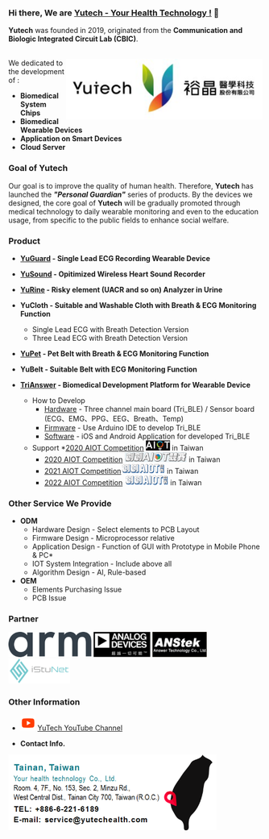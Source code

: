 ### Hi there, We are [Yutech - Your Health Technology !](https://www.yutechealth.com/index_en.html) 👋
**Yutech** was founded in 2019, originated from the **Communication and Biologic Integrated Circuit Lab (CBIC)**. 
<br>
<br>

<a href="https://www.yutechealth.com/index_en.html"><img src="https://raw.githubusercontent.com/YuTecHealth/YuTecHealth/master/Asset/Yutech_Logo.svg" align="right"
     alt="Yutech logo by CHIEH TSOU" width="" height="120"></a>
We dedicated to the development of : 
* **Biomedical System Chips** 
* **Biomedical Wearable Devices** 
* **Application on Smart Devices**
* **Cloud Server**

     
### Goal of Yutech
Our goal is to improve the quality of human health. Therefore, **Yutech** has launched the _**"Personal Guardian"**_ series of products. By the devices we designed, the core goal of **Yutech** will be gradually promoted through medical technology to daily wearable monitoring and even to the education usage, from specific to the public fields to enhance social welfare.
### Product
* **[YuGuard](https://www.yutechealth.com/yuguard_en.html) - Single Lead ECG Recording Wearable Device**
* **[YuSound](https://www.yutechealth.com/yusound_en.html) - Opitimized Wireless Heart Sound Recorder**
* **[YuRine](https://www.youtube.com/watch?v=L_16MsDDqm8) - Risky element (UACR and so on) Analyzer in Urine**

* **YuCloth - Suitable and Washable Cloth with Breath & ECG Monitoring Function**
     * Single Lead ECG with Breath Detection Version
     * Three Lead ECG with Breath Detection Version
* **[YuPet](https://www.youtube.com/watch?v=gsvOatiMNh0) - Pet Belt with Breath & ECG Monitoring Function**
* **YuBelt - Suitable Belt with ECG Monitoring Function**
* **[TriAnswer](https://www.yutechealth.com/trianswer.html) - Biomedical Development Platform for Wearable Device**
     * How to Develop
          * [Hardware](https://www.yutechealth.com/trianswer.html) - Three channel main board (Tri_BLE) / Sensor board (ECG、EMG、PPG、EEG、Breath、Temp) 
          * [Firmware](https://github.com/YuTecHealth/TriBLE_nRF52_Arduino) - Use Arduino IDE to develop Tri_BLE
          * [Software](https://github.com/YuTecHealth/PWA) - iOS and Android Application for developed Tri_BLE
     * Support 
          *[2020 AIOT Competition](http://www.istunet.com/WebPage/istunet_web/aiot4thcontest.html) <code><a href="http://www.istunet.com/WebPage/istunet_web/aiot4thcontest.html"><img align="" alt="AIOT Competition" height="20" src="https://github.com/YuTecHealth/YuTecHealth/blob/master/Asset/AIOT_LOGO/aiot_logo_2020.png"></a></code> in Taiwan   
          * [2020 AIOT Competition](http://www.istunet.com/WebPage/istunet_web/aiot4thcontest.html) <code><a href="http://www.istunet.com/WebPage/istunet_web/aiot4thcontest.html"><img align="" alt="AIOT Competition" height="20" src="https://github.com/YuTecHealth/YuTecHealth/blob/master/Asset/AIOT_LOGO/aiot_logo_2021.png"></a></code> in Taiwan   
          * [2021 AIOT Competition](https://github.com/YuTecHealth/TriBLE_nRF52_Arduino)<code><a href="http://www.istunet.com/WebPage/istunet_web/aiot4thcontest.html"><img align="" alt="AIOT Competition" height="20" src="https://github.com/YuTecHealth/YuTecHealth/blob/master/Asset/AIOT_LOGO/aiot_logo_2022.png"></a></code> in Taiwan   
          * [2022 AIOT Competition](https://2022aiot.istumate.com/?utm_source=fb&utm_medium=package&fbclid=IwAR3ZgOgzXZzK42IG1p7xK2akYOotNvoaqBlW5UJPTsoNI4n99itlm2t64yU) <code><a href="http://www.istunet.com/WebPage/istunet_web/aiot4thcontest.html"><img align="" alt="AIOT Competition" height="20" src="https://github.com/YuTecHealth/YuTecHealth/blob/master/Asset/AIOT_LOGO/aiot_logo_2022.png"></a></code> in Taiwan   
     

### Other Service We Provide
* **ODM**
     * Hardware Design - Select elements to PCB Layout
     * Firmware Design - Microprocessor relative
     * Application Design - Function of GUI with Prototype in Mobile Phone & PC* 
     * IOT System Integration - Include above all
     * Algorithm Design - AI, Rule-based 
* **OEM**
     * Elements Purchasing Issue
     * PCB Issue
### Partner
<code><a href="https://www.arm.com/"><img height="50" src="https://raw.githubusercontent.com/YuTecHealth/YuTecHealth/master/Asset/Arm-logo.svg"></a></code>
<code><a href="https://www.analog.com/en/index.html"><img height="50" src="https://raw.githubusercontent.com/YuTecHealth/YuTecHealth/master/Asset/adi.svg"></a></code>
<code><a href="http://www.anstek.com.tw/index_e.aspx"><img height="50" src="https://raw.githubusercontent.com/YuTecHealth/YuTecHealth/master/Asset/anstek.svg"></a></code>
<code><a href="http://www.istunet.com/"><img height="50" src="https://raw.githubusercontent.com/YuTecHealth/YuTecHealth/master/Asset/iStuNet.svg"></a></code>
### Other Information
* <code><a href="https://www.youtube.com/channel/UCDUCtLte-d7foSL4wNmjoEg"><img height="30" src="https://github.com/YuTecHealth/YuTecHealth/blob/master/Asset/youtube-play.png"></a></code> [YuTech YouTube Channel](https://www.youtube.com/channel/UCDUCtLte-d7foSL4wNmjoEg)

* **Contact Info.**

<code><a href="https://www.yutechealth.com/index_en.html"><img src="https://github.com/YuTecHealth/YuTecHealth/blob/master/Asset/yutechinfo.png" align="middle" alt="Contact us by: service@yutechealth.com" width="" height="150"></a></code>







<!--
**YuTecHealth/YuTecHealth** is a ✨ _special_ ✨ repository because its `README.md` (this file) appears on your GitHub profile.

Here are some ideas to get you started:

- 🔭 I’m currently working on ...
- 🌱 I’m currently learning ...
- 👯 I’m looking to collaborate on ...
- 🤔 I’m looking for help with ...
- 💬 Ask me about ...
- 📫 How to reach me: ...
- 😄 Pronouns: ...
- ⚡ Fun fact: ...
-->
